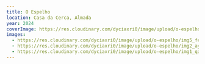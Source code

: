 ```yaml
---
title: O Espelho
location: Casa da Cerca, Almada
year: 2024
coverImage: https://res.cloudinary.com/dyciaxri0/image/upload/o-espelho/img1-cover_mta4zk
images:
  - https://res.cloudinary.com/dyciaxri0/image/upload/o-espelho/img5_feydhx
  - https://res.cloudinary.com/dyciaxri0/image/upload/o-espelho/img2_ayki0h
  - https://res.cloudinary.com/dyciaxri0/image/upload/o-espelho/img1_qavejb
---
```

